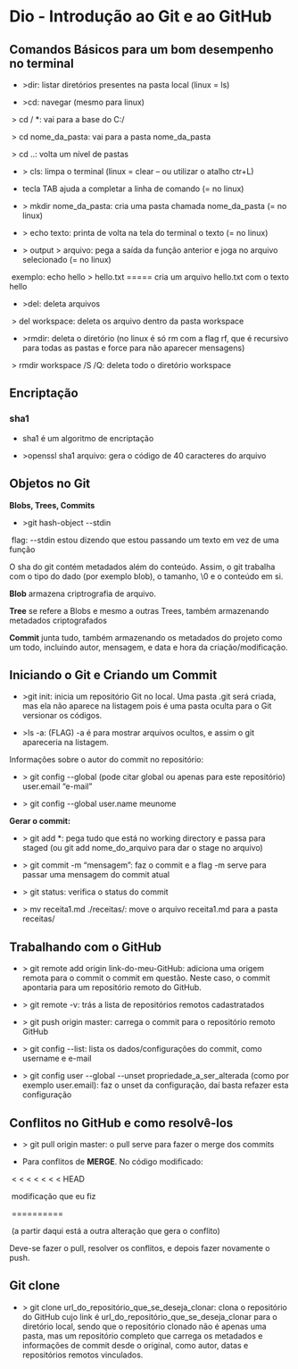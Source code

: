# Dio - Introdução ao Git e ao GitHub

## Comandos Básicos para um bom desempenho no terminal

- \>dir: listar diretórios presentes na pasta local (linux = ls)

- \>cd: navegar (mesmo para linux)

​			\> cd / *: vai para a base do C:/

​			> cd nome_da_pasta: vai para a pasta nome_da_pasta

​			> cd ..: volta um nível de pastas

- \> cls: limpa o terminal (linux = clear – ou utilizar o atalho ctr+L)

- tecla TAB ajuda a completar a linha de comando (= no linux)

- \> mkdir nome_da_pasta: cria uma pasta chamada  nome_da_pasta (= no linux)

- \> echo texto: printa de volta na tela do terminal o texto (= no linux)

- \>  output \> arquivo: pega a saída da função anterior e joga no arquivo selecionado (= no linux)

​	exemplo: echo hello > hello.txt ===== cria um arquivo hello.txt com o texto hello

- \>del: deleta arquivos

​			> del workspace: deleta os arquivo dentro da pasta workspace

- \>rmdir: deleta o diretório (no linux é só rm com a flag rf, que é recursivo para todas as pastas e force para não aparecer mensagens)

​			> rmdir workspace /S /Q: deleta todo o diretório workspace

## Encriptação

### sha1

- sha1 é um algoritmo de encriptação

- \>openssl sha1 arquivo: gera o código de 40 caracteres do arquivo

  

## Objetos no Git

**Blobs, Trees, Commits**

- \>git hash-object --stdin

​			flag: --stdin estou dizendo que estou passando um texto em vez de uma função

O sha do git contém metadados além do conteúdo. Assim, o git trabalha com o tipo do dado (por exemplo blob), o tamanho, \0 e o conteúdo em si.

**Blob** armazena criptrografia de arquivo.

**Tree** se refere a Blobs e mesmo a outras Trees, também armazenando metadados criptografados

**Commit** junta tudo, também armazenando os metadados do projeto como um todo, incluindo autor, mensagem, e data e hora da criação/modificação. 

## Iniciando o Git e Criando um Commit

- \>git init: inicia um repositório Git no local. Uma pasta .git será criada, mas ela não aparece na listagem pois é uma pasta oculta para o Git versionar os códigos.

- \>ls -a: (FLAG) -a é para mostrar arquivos ocultos, e assim o git apareceria na listagem.

Informações sobre o autor do commit no repositório:

- \> git config --global (pode citar global ou apenas para este repositório) user.email “e-mail”

- \> git config --global user.name meunome

**Gerar o commit:**

- \> git add *: pega tudo que está no working directory e passa para staged (ou git add nome_do_arquivo para dar o stage no arquivo)

- \> git commit -m “mensagem”: faz o commit e a flag -m serve para passar uma mensagem do commit atual

- \> git status: verifica o status do commit

- \> mv receita1.md ./receitas/: move o arquivo receita1.md para a pasta receitas/

## Trabalhando com o GitHub

- \> git remote add origin link-do-meu-GitHub: adiciona uma origem remota para o commit o commit em questão. Neste caso, o commit apontaria para um repositório remoto do GitHub.

- \> git remote -v: trás a lista de repositórios remotos cadastratados

- \> git push origin master: carrega o commit para o repositório remoto GitHub

- \> git config --list: lista os dados/configurações do commit, como username e e-mail

- \> git config user --global --unset propriedade_a_ser_alterada (como por exemplo user.email): faz o unset da configuração, daí basta refazer esta configuração

## Conflitos no GitHub e como resolvê-los

- \> git pull origin master: o pull serve para fazer o merge dos commits

- Para conflitos de **MERGE**. No código modificado: 

​	< < < < < < < HEAD

​	modificação que eu fiz

​	========== 

​	(a partir daqui está a outra alteração que gera o conflito)

Deve-se fazer o pull, resolver os conflitos, e depois fazer novamente o push.

## Git clone

- \> git clone url_do_repositório_que_se_deseja_clonar: clona o repositório do GitHub cujo link é url_do_repositório_que_se_deseja_clonar para o diretório local, sendo que o repositório clonado não é apenas uma pasta, mas um repositório completo que carrega os metadados e informações de commit desde o original, como autor, datas e repositórios remotos vinculados.

